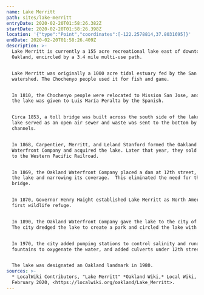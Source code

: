 ```yaml
---
name: Lake Merritt
path: sites/lake-merritt
entryDate: 2020-02-20T01:58:26.382Z
startDate: 2020-02-20T01:58:26.398Z
location: '{"type":"Point","coordinates":[-122.2578814,37.8031695]}'
endDate: 2020-02-20T01:58:26.409Z
description: >-
  Lake Merritt is currently a 155 acre recreational lake east of downtown
  Oakland, encircled by a 3.4 mile multi-use path.


  Lake Merritt was originally a 1000 acre tidal estuary fed by the San Antonio
  watershed. The Chochenyo people used it for fish and game.


  In 1810, the Chochenyo people were relocated to Mission San Jose, and in 1820,
  the lake was given to Luis María Peralta by the Spanish.


  Circa 1853, a toll bridge was built across the south side of the lake. The
  lake served as an open air sewer and waste was sent to the bottom by wooden
  channels.


  In 1868, Carpentier, Merritt, and Leland Stanford formed the Oakland
  Waterfront Company and acquired the lake. Later that year, they sold 500 acres
  to the Western Pacific Railroad.


  In 1869, the Oakland Waterfront Company placed a dam at 12th street, deepening
  the lake and narrowing its coverage.  This eliminated the need for the toll
  bridge.


  In 1870, Governor Henry Haight established Lake Merritt as North America's
  first wildlife refuge.


  In 1890, the Oakland Waterfront Company gave the lake to the city of Oakland.
  The city dredged the lake to create a park and circled the lake with roads.


  In 1970, the city added pumping stations to control salinity and runoff,
  fountains to oxygenate the water, and added culverts under 12th street.


  The lake was designated an Oakland landmark in 1980.
sources: >-
  * LocalWiki Contributors, "Lake Merritt" *Oakland Wiki,* Local Wiki, 19
  February 2020, <https://localwiki.org/oakland/Lake_Merritt>.
---
```


